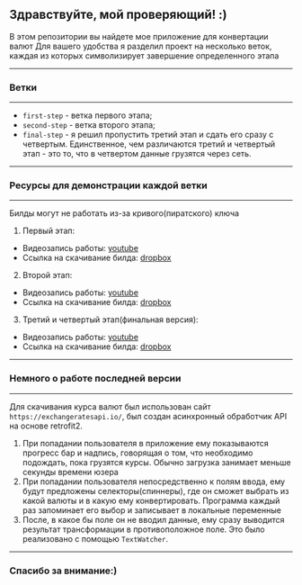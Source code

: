 Здравствуйте, мой проверяющий! :)
---
В этом репозитории вы найдете мое приложение для конвертации валют
Для вашего удобства я разделил проект на несколько веток, каждая из которых символизирует завершение определенного этапа

---------
### Ветки
----------

 - `first-step` - ветка первого этапа;
 - `second-step` - ветка второго этапа;
 - `final-step` - я решил пропустить третий этап и сдать его сразу с четвертым. Единственное, чем различаются третий и четвертый этап - это то, что в четвертом данные грузятся через сеть.

 ---
 ### Ресурсы для демонстрации каждой ветки
 ---

 Билды могут не работать из-за кривого(пиратского) ключа

 1) Первый этап:
 - Видеозапись работы: [youtube](https://youtu.be/b5J12hyCSwE)
 - Ссылка на скачивание билда: [dropbox](https://www.dropbox.com/s/kjpjba2fug470me/first.apk?dl=0)
 2) Второй этап:
 - Видеозапись работы: [youtube](https://youtu.be/7JIKvgRF7fM)
 - Ссылка на скачивание билда: [dropbox](https://www.dropbox.com/s/w3ja5hrk4k2cz6j/second.apk?dl=0)
 3) Третий и четвертый этап(финальная версия):
 - Видеозапись работы: [youtube](https://youtu.be/H-m1XdI0ATQ)
 - Ссылка на скачивание билда: [dropbox](https://www.dropbox.com/s/j58t7m65okit08q/final.apk?dl=0)
 ---
 ### Немного о работе последней версии
 ---
 Для скачивания курса валют был использован сайт `https://exchangeratesapi.io/`, был создан асинхронный обработчик API на основе retrofit2.
 1) При попадании пользователя в приложение ему показываются прогресс бар и надпись, говорящая о том, что необходимо подождать, пока грузятся курсы. Обычно загрузка занимает меньше секунды времени юзера
 2) При попадании пользователя непосредственно к полям ввода, ему будут предложены селекторы(спиннеры), где он сможет выбрать из какой валюты и в какую ему конвертировать. Программа каждый раз запоминает его выбор и записывает в локальные переменные
 3) После, в какое бы поле он не вводил данные, ему сразу выводится результат трансформации в противоположное поле. Это было реализовано с помощью `TextWatcher`.

---
### Спасибо за внимание:)